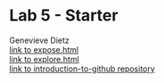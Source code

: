 # Lab 5 - Starter
Genevieve Dietz </br>
[link to expose.html](https://gdietz8.github.io/Lab5_Starter/expose.html) </br>
[link to explore.html](https://gdietz8.github.io/Lab5_Starter/explore.html) </br>
[link to introduction-to-github repository](https://github.com/gdietz8/introduction-to-github)
